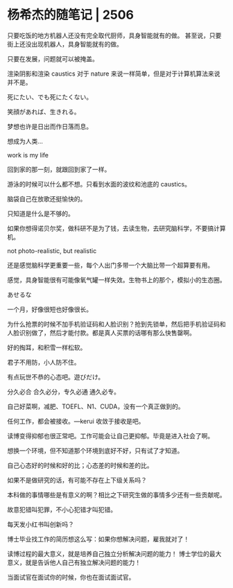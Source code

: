 # 杨希杰的随笔记 | 2506

只要吃饭的地方机器人还没有完全取代厨师，具身智能就有的做。
甚至说，只要街上还没出现机器人，具身智能就有的做。

只要在发展，问题就可以被掩盖。

渲染阴影和渲染 caustics 对于 nature 来说一样简单，但是对于计算机算法来说并不是。

死にたい、でも死にたくない。

笑顔があれば、生きれる。

梦想也许是日出而作日落而息。

想成为人类…

work is my life

回到家的那一刻，就跟回到家了一样。

游泳的时候可以什么都不想。只看到水面的波纹和池底的 caustics。

脑袋自己在放歌还挺愉快的。

只知道是什么是不够的。

如果你想得诺贝尔奖，做科研不是为了钱，去读生物，去研究脑科学，不要搞计算机。

not photo-realistic, but realistic

还是感觉脑科学更重要一些，每个人出门多带一个大脑比带一个超算要有用。

感觉，具身智能很有可能像氧气罐一样失效。生物书上的那个，模拟小的生态圈。

あせるな

一个月，好像很短也好像很长。

为什么抢票的时候不加手机验证码和人脸识别？抢到先锁单，然后把手机验证码和人脸识别做了，然后才能付款。都是真人买票的话哪有那么快售罄啊。

好的掏耳，和积雪一样松软。

君子不用防，小人防不住。

有点玩世不恭的心态吧。遊びだけ。

分久必合 合久必分，专久必通 通久必专。

自己好菜啊，减肥、TOEFL、N1、CUDA，没有一个真正做到的。

任何工作，都会被接收。—kerui
收敛于接收是吧。

读博变得抑郁也很正常吧。工作可能会让自己更抑郁。毕竟是进入社会了啊。

想换一个环境，但不知道那个环境到底好不好，只有试了才知道。

自己心态好的时候和好的比；心态差的时候和差的比。

如果不是做研究的话，有可能不存在上下级关系吗？

本科做的事情哪些是有意义的啊？相比之下研究生做的事情多少还有一些贡献呢。

故意犯错叫犯罪，不小心犯错才叫犯错。

每天发小红书叫创新吗？

博士毕业找工作的简历想这么写：如果你想解决问题，雇我就对了！

读博过程的最大意义，就是培养自己独立分析解决问题的能力！
博士学位的最大意义，就是告诉他人自己有独立解决问题的能力！

当面试官在面试你的时候，你也在面试面试官。
